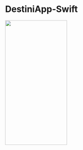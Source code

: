 # DestiniApp-Swift

<p float="left">
<img src="Documentation/video.mp4" width="200" height="400">
</p>
